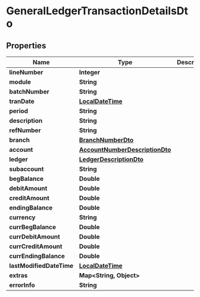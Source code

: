 
# GeneralLedgerTransactionDetailsDto

## Properties
Name | Type | Description | Notes
------------ | ------------- | ------------- | -------------
**lineNumber** | **Integer** |  |  [optional]
**module** | **String** |  |  [optional]
**batchNumber** | **String** |  |  [optional]
**tranDate** | [**LocalDateTime**](LocalDateTime.md) |  |  [optional]
**period** | **String** |  |  [optional]
**description** | **String** |  |  [optional]
**refNumber** | **String** |  |  [optional]
**branch** | [**BranchNumberDto**](BranchNumberDto.md) |  |  [optional]
**account** | [**AccountNumberDescriptionDto**](AccountNumberDescriptionDto.md) |  |  [optional]
**ledger** | [**LedgerDescriptionDto**](LedgerDescriptionDto.md) |  |  [optional]
**subaccount** | **String** |  |  [optional]
**begBalance** | **Double** |  |  [optional]
**debitAmount** | **Double** |  |  [optional]
**creditAmount** | **Double** |  |  [optional]
**endingBalance** | **Double** |  |  [optional]
**currency** | **String** |  |  [optional]
**currBegBalance** | **Double** |  |  [optional]
**currDebitAmount** | **Double** |  |  [optional]
**currCreditAmount** | **Double** |  |  [optional]
**currEndingBalance** | **Double** |  |  [optional]
**lastModifiedDateTime** | [**LocalDateTime**](LocalDateTime.md) |  |  [optional]
**extras** | **Map&lt;String, Object&gt;** |  |  [optional]
**errorInfo** | **String** |  |  [optional]



